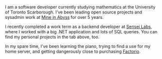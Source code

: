 I am a software developer currently studying mathematics at the University of Toronto Scarborough. I've been leading open source projects and sysadmin work at [Mine in Abyss](https://mineinabyss.com) for over 5 years.

I recently completed a work term as a backend developer at [Sensei Labs](https://www.senseilabs.com/), where I worked with a big .NET application and lots of SQL queries. You can find my personal projects in the tab above, too.

In my spare time, I've been learning the piano, trying to find a use for my home server, and getting dangerously close to purchasing [Factorio](https://www.factorio.com/).
